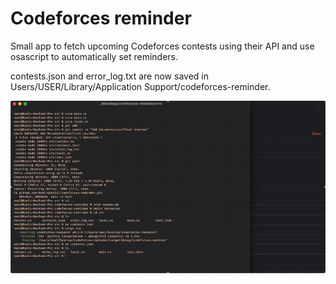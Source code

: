 # Codeforces reminder

Small app to fetch upcoming Codeforces contests using their API and 
use osascript to automatically set reminders. 

contests.json and error_log.txt are now saved in 
Users/USER/Library/Application Support/codeforces-reminder.

![](resources/ScreenRecording2025-04-25at07.57.10-ezgif.com-video-to-gif-converter.gif)
